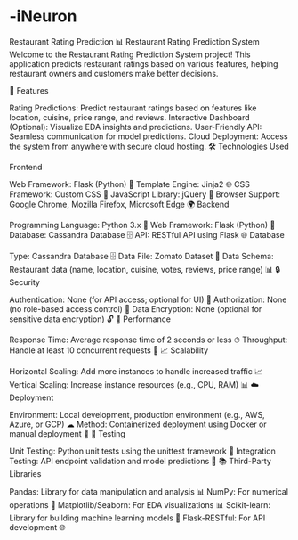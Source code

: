 # -iNeuron
Restaurant Rating Prediction
📊 Restaurant Rating Prediction System
Welcome to the Restaurant Rating Prediction System project! This application predicts restaurant ratings based on various features, helping restaurant owners and customers make better decisions.

🌟 Features

Rating Predictions: Predict restaurant ratings based on features like location, cuisine, price range, and reviews.
Interactive Dashboard (Optional): Visualize EDA insights and predictions.
User-Friendly API: Seamless communication for model predictions.
Cloud Deployment: Access the system from anywhere with secure cloud hosting.
🛠 Technologies Used

Frontend

Web Framework: Flask (Python) 🐍
Template Engine: Jinja2 🌐
CSS Framework: Custom CSS 🎨
JavaScript Library: jQuery 📜
Browser Support: Google Chrome, Mozilla Firefox, Microsoft Edge 🌍
Backend

Programming Language: Python 3.x 🐍
Web Framework: Flask (Python) 🐍
Database: Cassandra Database 🗄
API: RESTful API using Flask 🌐
Database

Type: Cassandra Database 🗄
Data File: Zomato Dataset 📁
Data Schema: Restaurant data (name, location, cuisine, votes, reviews, price range) 📊
🔒 Security

Authentication: None (for API access; optional for UI) 🚫
Authorization: None (no role-based access control) 🚫
Data Encryption: None (optional for sensitive data encryption) 🔓
🚀 Performance

Response Time: Average response time of 2 seconds or less ⏱
Throughput: Handle at least 10 concurrent requests 🚀
📈 Scalability

Horizontal Scaling: Add more instances to handle increased traffic 📈
Vertical Scaling: Increase instance resources (e.g., CPU, RAM) 📊
☁️ Deployment

Environment: Local development, production environment (e.g., AWS, Azure, or GCP) ☁
Method: Containerized deployment using Docker or manual deployment 🔄
🧪 Testing

Unit Testing: Python unit tests using the unittest framework 🧪
Integration Testing: API endpoint validation and model predictions 🚫
📚 Third-Party Libraries

Pandas: Library for data manipulation and analysis 📊
NumPy: For numerical operations 🧮
Matplotlib/Seaborn: For EDA visualizations 📊
Scikit-learn: Library for building machine learning models 🤖
Flask-RESTful: For API development 🌐
